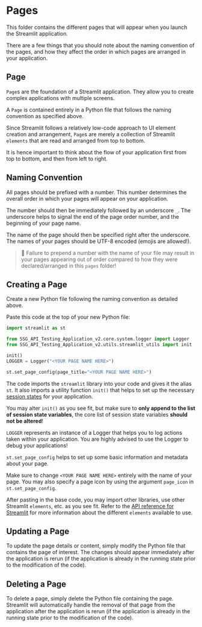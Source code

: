 # Pages

This folder contains the different pages that will appear when you launch the Streamlit application.

There are a few things that you should note about the naming convention of the pages, and how they affect the order
in which pages are arranged in your application.

## Page

`Page`s are the foundation of a Streamlit application. They allow you to create complex applications with multiple
screens.

A `Page` is contained entirely in a Python file that follows the naming convention as specified above.

Since Streamlit follows a relatively low-code approach to UI element creation and arrangement, `Page`s are merely a
collection of Streamlit `elements` that are read and arranged from top to bottom.

It is hence important to think about the flow of your application first from top to bottom, and then from left to right.

## Naming Convention

All pages should be prefixed with a number. This number determines the overall order in which your pages will appear
on your application.

The number should then be immediately followed by an underscore `_`. The underscore helps to signal the end of
the page order number, and the beginning of your page name.

The name of the page should then be specified right after the underscore. The names of your pages should be UTF-8
encoded (emojis are allowed!).

> 🚨 Failure to prepend a number with the name of your file may result in your pages appearing out of order compared
> to how they were declared/arranged in this `pages` folder!

## Creating a Page

Create a new Python file following the naming convention as detailed above.

Paste this code at the top of your new Python file:

```python
import streamlit as st

from SSG_API_Testing_Application_v2.core.system.logger import Logger
from SSG_API_Testing_Application_v2.utils.streamlit_utils import init

init()
LOGGER = Logger("<YOUR PAGE NAME HERE>")

st.set_page_config(page_title="<YOUR PAGE NAME HERE>")

```

The code imports the `streamlit` library into your code and gives it the alias `st`. It also imports a utility function
`init()` that helps to set up the necessary [session states](https://docs.streamlit.io/develop/api-reference/caching-and-state/st.session_state)
for your application.

You may alter `init()` as you see fit, but make sure to **only append to the list of session state variables**, the core
list of session state variables **should not be altered**!

`LOGGER` represents an instance of a Logger that helps you to log actions taken within your application. You are highly
advised to use the Logger to debug your applications!

`st.set_page_config` helps to set up some basic information and metadata about your page.

Make sure to change `<YOUR PAGE NAME HERE>` entirely with the name of your page. You may also specify a page icon by
using the argument `page_icon` in `st.set_page_config`.

After pasting in the base code, you may import other libraries, use other Streamlit `elements`, etc. as you see fit.
Refer to the [API reference for Streamlit](https://docs.streamlit.io/develop/api-reference) for more information
about the different `elements` available to use.

## Updating a Page

To update the page details or content, simply modify the Python file that contains the page of interest. The changes
should appear immediately after the application is rerun (if the application is already in the running state prior
to the modification of the code).

## Deleting a Page

To delete a page, simply delete the Python file containing the page. Streamlit will automatically handle the removal
of that page from the application after the application is rerun (if the application is already in the running state prior
to the modification of the code).
